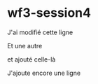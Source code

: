 # wf3-session4

J'ai modifié cette ligne

Et une autre

et ajouté celle-là

J'ajoute encore une ligne